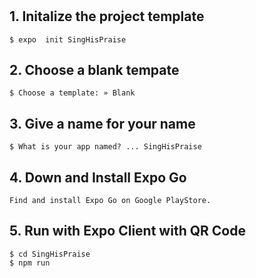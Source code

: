 # 


## 1. Initalize the project template
```
$ expo  init SingHisPraise
```

## 2. Choose a blank  tempate 
```
$ Choose a template: » Blank
```

## 3. Give a name for your name
```
$ What is your app named? ... SingHisPraise
```

## 4. Down and Install Expo Go
```
Find and install Expo Go on Google PlayStore.
```

## 5. Run with Expo Client with QR Code
 ```
 $ cd SingHisPraise
 $ npm run
```



